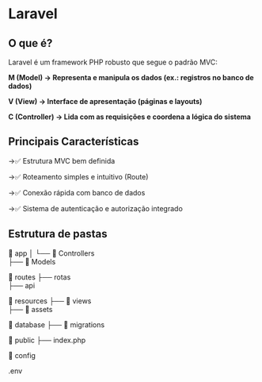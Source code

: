 # Laravel

## O que é?
Laravel é um framework PHP robusto que segue o padrão MVC:

<b>M (Model) → Representa e manipula os dados (ex.: registros no banco de dados)</b>

<b>V (View) → Interface de apresentação (páginas e layouts)</b>

<b>C (Controller) → Lida com as requisições e coordena a lógica do sistema</b>

## Principais Características
  
 →✅ Estrutura MVC bem definida

 →✅ Roteamento simples e intuitivo (Route)

 →✅ Conexão rápida com banco de dados

 →✅ Sistema de autenticação e autorização integrado

 ## Estrutura de pastas 

 📁 app
 │    └── 📁 Controllers    
 ├── 📁 Models             
 
📁 routes
 ├── rotas               
 ├── api               

📁 resources
 ├── 📁 views               
 ├── 📁 assets              

📁 database
 ├── 📁 migrations           
 
📁 public
 ├── index.php              

📁 config                    

.env                        




